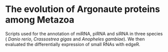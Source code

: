 # The evolution of Argonaute proteins among Metazoa

Scripts used for the annotation of miRNA, piRNA and siRNA in three species ( *Danio rerio*, *Crassostrea gigas* and *Anopheles gambiae*). We then evaluated the differentially expression of small RNAs with edgeR. 
